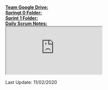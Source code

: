 <br/>
<a href="https://drive.google.com/drive/u/1/folders/1fAGIzUolKyg5KC5XTNv97xnsAah71IUu" target="_blank"><strong>Team Google Drive:</strong></a>
<br/>
<a href="https://drive.google.com/drive/u/1/folders/1Mkd1PaH3dmvCzxojph0iulLOJ-ziQTwX" target="_blank"><strong>Springt 0 Folder:</strong></a>
<br/>
<a href="https://drive.google.com/drive/u/1/folders/1s79pOQjcPwYjBctZnqoEz2Lfr2efa7no"><strong>Sprint 1 Folder:</strong></a>
<br/>
<a href="https://docs.google.com/document/d/1pKOffQPMIHg7vaGDFMvF3sHicAo6RKMmu9uvxcCtjpM/edit" target="_blank"><strong>Daily Scrum Notes:</strong></a>
<br/>
<iframe src="https://docs.google.com/document/d/1pKOffQPMIHg7vaGDFMvF3sHicAo6RKMmu9uvxcCtjpM/edit" target=" style="width:100%; height:500px;" ></iframe>


Last Update: 11/02/2020
